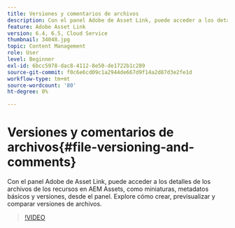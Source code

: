 ```yaml
---
title: Versiones y comentarios de archivos
description: Con el panel Adobe de Asset Link, puede acceder a los detalles de los archivos de los recursos en AEM Assets, como miniaturas, metadatos básicos y versiones, desde el panel. Explore cómo crear, previsualizar y comparar versiones de archivos.
feature: Adobe Asset Link
version: 6.4, 6.5, Cloud Service
thumbnail: 34048.jpg
topic: Content Management
role: User
level: Beginner
exl-id: 6bcc5978-dac8-4112-8e50-de1722b1c289
source-git-commit: f0c6e6cd09c1a2944de667d9f14a2d87d3e2fe1d
workflow-type: tm+mt
source-wordcount: '80'
ht-degree: 0%

---
```


# Versiones y comentarios de archivos{#file-versioning-and-comments}

Con el panel Adobe de Asset Link, puede acceder a los detalles de los archivos de los recursos en AEM Assets, como miniaturas, metadatos básicos y versiones, desde el panel. Explore cómo crear, previsualizar y comparar versiones de archivos.

>[!VIDEO](https://video.tv.adobe.com/v/34048/?quality=12)
